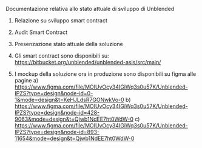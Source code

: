 Documentazione relativa allo stato attuale di sviluppo di Unblended

  1) Relazione su sviluppo smart contract

  2) Audit Smart Contract

  3) Presenzazione stato attuale della soluzione

  4) Gli smart contract sono disponibili su: https://bitbucket.org/unblended/unblended-asis/src/main/

  5) I mockup della soluzione ora in produzione sono disponibili su figma alle pagine
       a) https://www.figma.com/file/MOIUvOcy34IGiWq3s0u57K/Unblended-IPZS?type=design&node-id=0-1&mode=design&t=KeHJLdsR7GONwkVo-0
       b) https://www.figma.com/file/MOIUvOcy34IGiWq3s0u57K/Unblended-IPZS?type=design&node-id=428-9063&mode=design&t=Qjwb1NdEE7ht0WdW-0
       c) https://www.figma.com/file/MOIUvOcy34IGiWq3s0u57K/Unblended-IPZS?type=design&node-id=893-11654&mode=design&t=Qjwb1NdEE7ht0WdW-0
